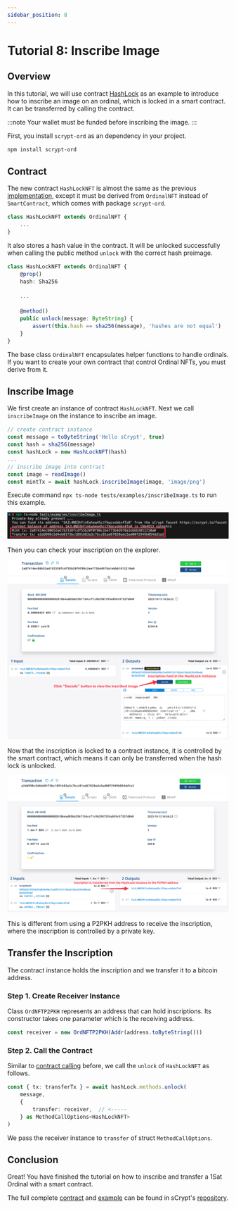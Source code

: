 ```yaml
---
sidebar_position: 8
---
```


# Tutorial 8: Inscribe Image

## Overview

In this tutorial, we will use contract [HashLock](https://github.com/sCrypt-Inc/boilerplate/blob/master/src/contracts/hashLock.ts) as an example to introduce how to inscribe an image on an ordinal, which is locked in a smart contract. It can be transferred by calling the contract.

:::note
Your wallet must be funded before inscribing the image.
:::

First, you install `scrypt-ord` as an dependency in your project.

```bash
npm install scrypt-ord
```

## Contract

The new contract `HashLockNFT` is almost the same as the previous [implementation](https://github.com/sCrypt-Inc/boilerplate/blob/master/src/contracts/hashLock.ts), except it must be derived from `OrdinalNFT` instead of `SmartContract`, which comes with package `scrypt-ord`.

```ts
class HashLockNFT extends OrdinalNFT {
    ...
}
```

It also stores a hash value in the contract. It will be unlocked successfully when calling the public method `unlock` with the correct hash preimage.

```ts
class HashLockNFT extends OrdinalNFT {
    @prop()
    hash: Sha256
    
    ...
    
    @method()
    public unlock(message: ByteString) {
        assert(this.hash == sha256(message), 'hashes are not equal')
    }
}
```

The base class `OrdinalNFT` encapsulates helper functions to handle ordinals. If you want to create your own contract that control Ordinal NFTs, you must derive from it.

## Inscribe Image

We first create an instance of contract `HashLockNFT`. Next we call `inscribeImage` on the instance to inscribe an image.

```ts
// create contract instance
const message = toByteString('Hello sCrypt', true)
const hash = sha256(message)
const hashLock = new HashLockNFT(hash)
...
// inscribe image into contract
const image = readImage()
const mintTx = await hashLock.inscribeImage(image, 'image/png')
```

Execute command `npx ts-node tests/examples/inscribeImage.ts` to run this example.

![](../../static/img/inscribe-image.png)

Then you can check your inscription on the explorer.

![](../../static/img/inscribe-image-inscribe-tx.png)

Now that the inscription is locked to a contract instance, it is controlled by the smart contract, which means it can only be transferred when the hash lock is unlocked.

![](../../static/img/inscribe-image-transfer-tx.png)

This is different from using a P2PKH address to receive the inscription, where the inscription is controlled by a private key.


## Transfer the Inscription

The contract instance holds the inscription and we transfer it to a bitcoin address.

### Step 1. Create Receiver Instance

Class `OrdNFTP2PKH` represents an address that can hold inscriptions. Its constructor takes one parameter which is the receiving address.

```ts
const receiver = new OrdNFTP2PKH(Addr(address.toByteString()))
```

### Step 2. Call the Contract

Similar to [contract calling](../how-to-deploy-and-call-a-contract/how-to-deploy-and-call-a-contract.md#contract-call) before, we call the `unlock` of `HashLockNFT` as follows.

```ts
const { tx: transferTx } = await hashLock.methods.unlock(
    message,
    {
        transfer: receiver,  // <-----
    } as MethodCallOptions<HashLockNFT>
)
```

We pass the receiver instance to `transfer` of struct `MethodCallOptions`.


## Conclusion

Great! You have finished the tutorial on how to inscribe and transfer a 1Sat Ordinal with a smart contract.

The full complete [contract](https://github.com/sCrypt-Inc/scrypt-ord/blob/master/tests/contracts/hashLockNFT.ts) and [example](https://github.com/sCrypt-Inc/scrypt-ord/blob/master/tests/examples/inscribeImage.ts) can be found in sCrypt's [repository](https://github.com/sCrypt-Inc/scrypt-ord).
